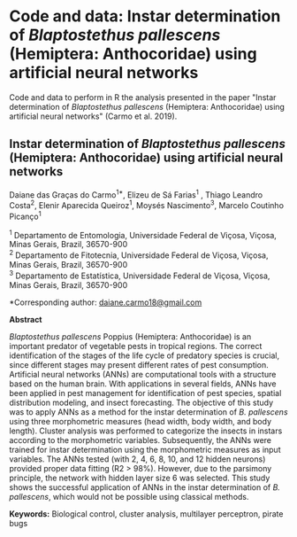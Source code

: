 # Code and data: Instar determination of *Blaptostethus pallescens* (Hemiptera: Anthocoridae) using artificial neural networks
Code and data to perform in R the analysis presented in the paper "Instar determination of *Blaptostethus pallescens* (Hemiptera: Anthocoridae) using artificial neural networks" (Carmo et al. 2019).  

## Instar determination of *Blaptostethus pallescens* (Hemiptera: Anthocoridae) using artificial neural networks

Daiane das Graças do Carmo<sup>1*</sup>, Elizeu de Sá Farias<sup>1</sup> , Thiago Leandro Costa<sup>2</sup>, Elenir Aparecida Queiroz<sup>1</sup>, Moysés Nascimento<sup>3</sup>, Marcelo Coutinho Picanço<sup>1</sup>

<sup>1</sup> Departamento de Entomologia, Universidade Federal de Viçosa, Viçosa, Minas Gerais, Brazil, 36570-900  
<sup>2</sup> Departamento de Fitotecnia, Universidade Federal de Viçosa, Viçosa, Minas Gerais, Brazil, 36570-900  
<sup>3</sup> Departamento de Estatística, Universidade Federal de Viçosa, Viçosa, Minas Gerais, Brazil, 36570-900  

*Corresponding author: daiane.carmo18@gmail.com  

**Abstract**  

*Blaptostethus pallescens* Poppius (Hemiptera: Anthocoridae) is an important predator of vegetable pests in tropical regions. The correct identification of the stages of the life cycle of predatory species is crucial, since different stages may present different rates of pest consumption. Artificial neural networks (ANNs) are computational tools with a structure based on the human brain. With applications in several fields, ANNs have been applied in pest management for identification of pest species, spatial distribution modeling, and insect forecasting. The objective of this study was to apply ANNs as a method for the instar determination of *B. pallescens* using three morphometric measures (head width, body width, and body length). Cluster analysis was performed to categorize the insects in instars according to the morphometric variables. Subsequently, the ANNs were trained for instar determination using the morphometric measures as input variables. The ANNs tested (with 2, 4, 6, 8, 10, and 12 hidden neurons) provided proper data fitting (R2 > 98%). However, due to the parsimony principle, the network with hidden layer size 6 was selected. This study shows the successful application of ANNs in the instar determination of *B. pallescens*, which would not be possible using classical methods.  

**Keywords:** Biological control, cluster analysis, multilayer perceptron, pirate bugs

